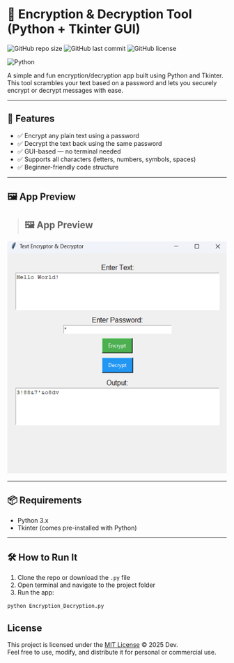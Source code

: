 # 🔐 Encryption & Decryption Tool (Python + Tkinter GUI)

![GitHub repo size](https://img.shields.io/github/repo-size/dev-sahani23/encryption-decryption-tool)
![GitHub last commit](https://img.shields.io/github/last-commit/dev-sahani23/encryption-decryption-tool)
![GitHub license](https://img.shields.io/github/license/dev-sahani23/encryption-decryption-tool)

![Python](https://img.shields.io/badge/Python-3.10-blue)


A simple and fun encryption/decryption app built using Python and Tkinter.  
This tool scrambles your text based on a password and lets you securely encrypt or decrypt messages with ease.

---

## 🚀 Features

- ✅ Encrypt any plain text using a password
- ✅ Decrypt the text back using the same password
- ✅ GUI-based — no terminal needed
- ✅ Supports all characters (letters, numbers, symbols, spaces)
- ✅ Beginner-friendly code structure

---

## 🖼️ App Preview

> ## 🖼️ App Preview

![Screenshot of App](screenshot.png)

---

## 📦 Requirements

- Python 3.x
- Tkinter (comes pre-installed with Python)

---

## 🛠️ How to Run It

1. Clone the repo or download the `.py` file
2. Open terminal and navigate to the project folder
3. Run the app:

```bash
python Encryption_Decryption.py
```
## License

This project is licensed under the [MIT License](https://opensource.org/licenses/MIT) © 2025 Dev.  
Feel free to use, modify, and distribute it for personal or commercial use.
